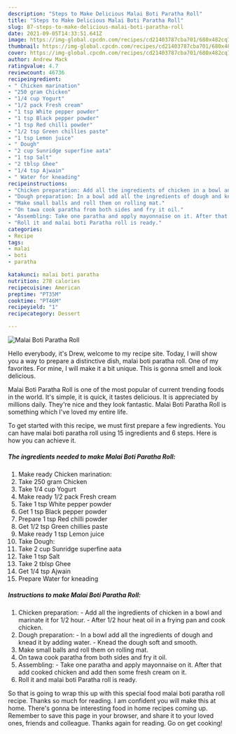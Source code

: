 ```yaml
---
description: "Steps to Make Delicious Malai Boti Paratha Roll"
title: "Steps to Make Delicious Malai Boti Paratha Roll"
slug: 87-steps-to-make-delicious-malai-boti-paratha-roll
date: 2021-09-05T14:33:51.641Z
image: https://img-global.cpcdn.com/recipes/cd21403787cba701/680x482cq70/malai-boti-paratha-roll-recipe-main-photo.jpg
thumbnail: https://img-global.cpcdn.com/recipes/cd21403787cba701/680x482cq70/malai-boti-paratha-roll-recipe-main-photo.jpg
cover: https://img-global.cpcdn.com/recipes/cd21403787cba701/680x482cq70/malai-boti-paratha-roll-recipe-main-photo.jpg
author: Andrew Mack
ratingvalue: 4.7
reviewcount: 46736
recipeingredient:
- " Chicken marination"
- "250 gram Chicken"
- "1/4 cup Yogurt"
- "1/2 pack Fresh cream"
- "1 tsp White pepper powder"
- "1 tsp Black pepper powder"
- "1 tsp Red chilli powder"
- "1/2 tsp Green chillies paste"
- "1 tsp Lemon juice"
- " Dough"
- "2 cup Sunridge superfine aata"
- "1 tsp Salt"
- "2 tblsp Ghee"
- "1/4 tsp Ajwain"
- " Water for kneading"
recipeinstructions:
- "Chicken preparation: Add all the ingredients of chicken in a bowl and marinate it for 1/2 hour. After 1/2 hour heat oil in a frying pan and cook chicken."
- "Dough preparation: In a bowl add all the ingredients of dough and knead it by adding water.  Knead the dough soft and smooth."
- "Make small balls and roll them on rolling mat."
- "On tawa cook paratha from both sides and fry it oil."
- "Assembling: Take one paratha and apply mayonnaise on it. After that add cooked chicken and add then some fresh cream on it."
- "Roll it and malai boti Paratha roll is ready."
categories:
- Recipe
tags:
- malai
- boti
- paratha

katakunci: malai boti paratha 
nutrition: 278 calories
recipecuisine: American
preptime: "PT35M"
cooktime: "PT46M"
recipeyield: "1"
recipecategory: Dessert

---
```



![Malai Boti Paratha Roll](https://img-global.cpcdn.com/recipes/cd21403787cba701/680x482cq70/malai-boti-paratha-roll-recipe-main-photo.jpg)

Hello everybody, it's Drew, welcome to my recipe site. Today, I will show you a way to prepare a distinctive dish, malai boti paratha roll. One of my favorites. For mine, I will make it a bit unique. This is gonna smell and look delicious.

Malai Boti Paratha Roll is one of the most popular of current trending foods in the world. It's simple, it is quick, it tastes delicious. It is appreciated by millions daily. They're nice and they look fantastic. Malai Boti Paratha Roll is something which I've loved my entire life.




To get started with this recipe, we must first prepare a few ingredients. You can have malai boti paratha roll using 15 ingredients and 6 steps. Here is how you can achieve it.

<!--inarticleads1-->

##### The ingredients needed to make Malai Boti Paratha Roll:

1. Make ready  Chicken marination:
1. Take 250 gram Chicken
1. Take 1/4 cup Yogurt
1. Make ready 1/2 pack Fresh cream
1. Take 1 tsp White pepper powder
1. Get 1 tsp Black pepper powder
1. Prepare 1 tsp Red chilli powder
1. Get 1/2 tsp Green chillies paste
1. Make ready 1 tsp Lemon juice
1. Take  Dough:
1. Take 2 cup Sunridge superfine aata
1. Take 1 tsp Salt
1. Take 2 tblsp Ghee
1. Get 1/4 tsp Ajwain
1. Prepare  Water for kneading




<!--inarticleads2-->

##### Instructions to make Malai Boti Paratha Roll:

1. Chicken preparation: - Add all the ingredients of chicken in a bowl and marinate it for 1/2 hour. - After 1/2 hour heat oil in a frying pan and cook chicken.
1. Dough preparation: - In a bowl add all the ingredients of dough and knead it by adding water.  - Knead the dough soft and smooth.
1. Make small balls and roll them on rolling mat.
1. On tawa cook paratha from both sides and fry it oil.
1. Assembling: - Take one paratha and apply mayonnaise on it. After that add cooked chicken and add then some fresh cream on it.
1. Roll it and malai boti Paratha roll is ready.




So that is going to wrap this up with this special food malai boti paratha roll recipe. Thanks so much for reading. I am confident you will make this at home. There's gonna be interesting food in home recipes coming up. Remember to save this page in your browser, and share it to your loved ones, friends and colleague. Thanks again for reading. Go on get cooking!
